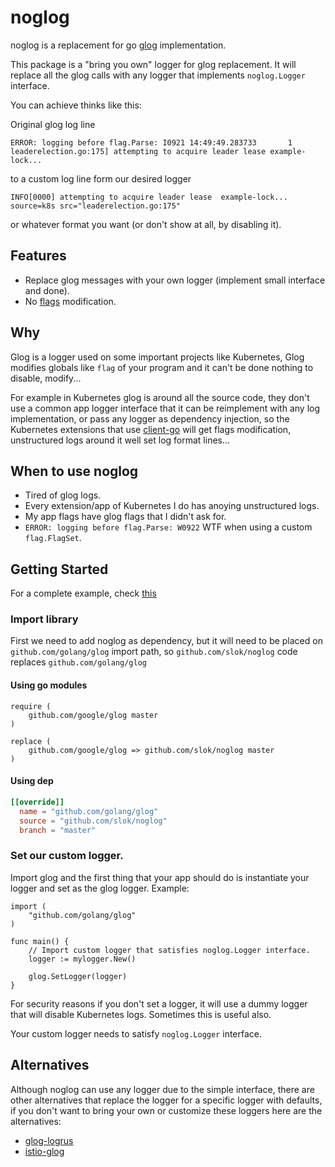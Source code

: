 # noglog

noglog is a replacement for go [glog] implementation.

This package is a "bring you own" logger for glog replacement. It will replace all the glog calls with any logger that implements `noglog.Logger` interface.

You can achieve thinks like this:

Original glog log line

```text
ERROR: logging before flag.Parse: I0921 14:49:49.283733       1 leaderelection.go:175] attempting to acquire leader lease example-lock...
```

to a custom log line form our desired logger

```text
INFO[0000] attempting to acquire leader lease  example-lock...  source=k8s src="leaderelection.go:175"
```

or whatever format you want (or don't show at all, by disabling it).

## Features

- Replace glog messages with your own logger (implement small interface and done).
- No [flags] modification.

## Why

Glog is a logger used on some important projects like Kubernetes, Glog modifies globals like `flag` of your program and it can't be done nothing to disable, modify...

For example in Kubernetes glog is around all the source code, they don't use a common app logger interface that it can be reimplement with any log implementation, or pass any logger as dependency injection, so the Kubernetes extensions that use [client-go] will get flags modification, unstructured logs around it well set log format lines...

## When to use noglog

- Tired of glog logs.
- Every extension/app of Kubernetes I do has anoying unstructured logs.
- My app flags have glog flags that I didn't ask for.
- `ERROR: logging before flag.Parse: W0922` WTF when using a custom `flag.FlagSet`.

## Getting Started

For a complete example, check [this][example]

### Import library

First we need to add noglog as dependency, but it will need to be placed on `github.com/golang/glog` import path, so `github.com/slok/noglog` code replaces `github.com/golang/glog`

#### Using go modules

```text
require (
    github.com/google/glog master
)

replace (
    github.com/google/glog => github.com/slok/noglog master
)
```

#### Using dep

```toml
[[override]]
  name = "github.com/golang/glog"
  source = "github.com/slok/noglog"
  branch = "master"
```

### Set our custom logger.

Import glog and the first thing that your app should do is instantiate your logger and set as the glog logger. Example:

```golang
import (
    "github.com/golang/glog"
)

func main() {
    // Import custom logger that satisfies noglog.Logger interface.
    logger := mylogger.New()

    glog.SetLogger(logger)
}
```

For security reasons if you don't set a logger, it will use a dummy logger that will disable Kubernetes logs. Sometimes this is useful also.

Your custom logger needs to satisfy `noglog.Logger` interface.

## Alternatives

Although noglog can use any logger due to the simple interface, there are other alternatives that replace the logger for a specific logger with defaults, if you don't want to bring your own or customize these loggers here are the alternatives:

- [glog-logrus]
- [istio-glog](zap)

[glog]: github.com/golang/glog
[client-go]: https://github.com/kubernetes/client-go
[flags]: https://golang.org/pkg/flag
[glog-logrus]: https://github.com/kubermatic/glog-logrus
[istio-glog]: https://github.com/istio/glog
[example]: /examples
